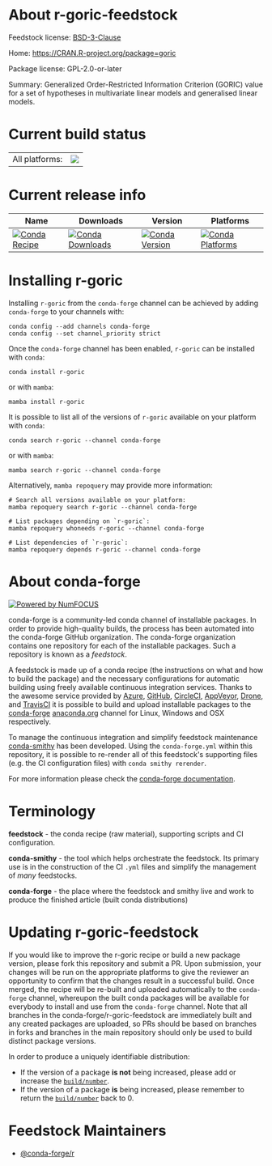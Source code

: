 About r-goric-feedstock
=======================

Feedstock license: [BSD-3-Clause](https://github.com/conda-forge/r-goric-feedstock/blob/main/LICENSE.txt)

Home: https://CRAN.R-project.org/package=goric

Package license: GPL-2.0-or-later

Summary: Generalized Order-Restricted Information Criterion (GORIC) value for a set of hypotheses in multivariate linear models and generalised linear models.

Current build status
====================


<table><tr><td>All platforms:</td>
    <td>
      <a href="https://dev.azure.com/conda-forge/feedstock-builds/_build/latest?definitionId=2352&branchName=main">
        <img src="https://dev.azure.com/conda-forge/feedstock-builds/_apis/build/status/r-goric-feedstock?branchName=main">
      </a>
    </td>
  </tr>
</table>

Current release info
====================

| Name | Downloads | Version | Platforms |
| --- | --- | --- | --- |
| [![Conda Recipe](https://img.shields.io/badge/recipe-r--goric-green.svg)](https://anaconda.org/conda-forge/r-goric) | [![Conda Downloads](https://img.shields.io/conda/dn/conda-forge/r-goric.svg)](https://anaconda.org/conda-forge/r-goric) | [![Conda Version](https://img.shields.io/conda/vn/conda-forge/r-goric.svg)](https://anaconda.org/conda-forge/r-goric) | [![Conda Platforms](https://img.shields.io/conda/pn/conda-forge/r-goric.svg)](https://anaconda.org/conda-forge/r-goric) |

Installing r-goric
==================

Installing `r-goric` from the `conda-forge` channel can be achieved by adding `conda-forge` to your channels with:

```
conda config --add channels conda-forge
conda config --set channel_priority strict
```

Once the `conda-forge` channel has been enabled, `r-goric` can be installed with `conda`:

```
conda install r-goric
```

or with `mamba`:

```
mamba install r-goric
```

It is possible to list all of the versions of `r-goric` available on your platform with `conda`:

```
conda search r-goric --channel conda-forge
```

or with `mamba`:

```
mamba search r-goric --channel conda-forge
```

Alternatively, `mamba repoquery` may provide more information:

```
# Search all versions available on your platform:
mamba repoquery search r-goric --channel conda-forge

# List packages depending on `r-goric`:
mamba repoquery whoneeds r-goric --channel conda-forge

# List dependencies of `r-goric`:
mamba repoquery depends r-goric --channel conda-forge
```


About conda-forge
=================

[![Powered by
NumFOCUS](https://img.shields.io/badge/powered%20by-NumFOCUS-orange.svg?style=flat&colorA=E1523D&colorB=007D8A)](https://numfocus.org)

conda-forge is a community-led conda channel of installable packages.
In order to provide high-quality builds, the process has been automated into the
conda-forge GitHub organization. The conda-forge organization contains one repository
for each of the installable packages. Such a repository is known as a *feedstock*.

A feedstock is made up of a conda recipe (the instructions on what and how to build
the package) and the necessary configurations for automatic building using freely
available continuous integration services. Thanks to the awesome service provided by
[Azure](https://azure.microsoft.com/en-us/services/devops/), [GitHub](https://github.com/),
[CircleCI](https://circleci.com/), [AppVeyor](https://www.appveyor.com/),
[Drone](https://cloud.drone.io/welcome), and [TravisCI](https://travis-ci.com/)
it is possible to build and upload installable packages to the
[conda-forge](https://anaconda.org/conda-forge) [anaconda.org](https://anaconda.org/)
channel for Linux, Windows and OSX respectively.

To manage the continuous integration and simplify feedstock maintenance
[conda-smithy](https://github.com/conda-forge/conda-smithy) has been developed.
Using the ``conda-forge.yml`` within this repository, it is possible to re-render all of
this feedstock's supporting files (e.g. the CI configuration files) with ``conda smithy rerender``.

For more information please check the [conda-forge documentation](https://conda-forge.org/docs/).

Terminology
===========

**feedstock** - the conda recipe (raw material), supporting scripts and CI configuration.

**conda-smithy** - the tool which helps orchestrate the feedstock.
                   Its primary use is in the construction of the CI ``.yml`` files
                   and simplify the management of *many* feedstocks.

**conda-forge** - the place where the feedstock and smithy live and work to
                  produce the finished article (built conda distributions)


Updating r-goric-feedstock
==========================

If you would like to improve the r-goric recipe or build a new
package version, please fork this repository and submit a PR. Upon submission,
your changes will be run on the appropriate platforms to give the reviewer an
opportunity to confirm that the changes result in a successful build. Once
merged, the recipe will be re-built and uploaded automatically to the
`conda-forge` channel, whereupon the built conda packages will be available for
everybody to install and use from the `conda-forge` channel.
Note that all branches in the conda-forge/r-goric-feedstock are
immediately built and any created packages are uploaded, so PRs should be based
on branches in forks and branches in the main repository should only be used to
build distinct package versions.

In order to produce a uniquely identifiable distribution:
 * If the version of a package **is not** being increased, please add or increase
   the [``build/number``](https://docs.conda.io/projects/conda-build/en/latest/resources/define-metadata.html#build-number-and-string).
 * If the version of a package **is** being increased, please remember to return
   the [``build/number``](https://docs.conda.io/projects/conda-build/en/latest/resources/define-metadata.html#build-number-and-string)
   back to 0.

Feedstock Maintainers
=====================

* [@conda-forge/r](https://github.com/orgs/conda-forge/teams/r/)

